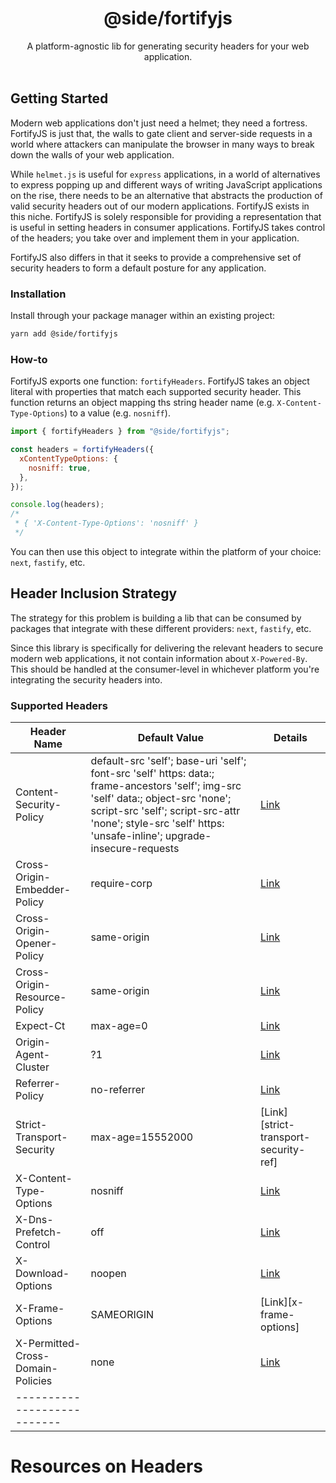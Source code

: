 <div align="center">
    <h1>@side/fortifyjs</h1>
    <div>A platform-agnostic lib for generating security headers for your web application.</div>
    </br>
</div>

<div align="center">

<!-- populate with status badges before production launch... -->

</div>

## Getting Started

Modern web applications don't just need a helmet; they need a fortress. FortifyJS is just that, the walls to gate client and server-side requests in a world where attackers can manipulate the browser in many ways to break down the walls of your web application.

While `helmet.js` is useful for `express` applications, in a world of alternatives to express popping up and different ways of writing JavaScript applications on the rise, there needs to be an alternative that abstracts the production of valid security headers out of our modern applications. FortifyJS exists in this niche. FortifyJS is solely responsible for providing a representation that is useful in setting headers in consumer applications. FortifyJS takes control of the headers; you take over and implement them in your application.

FortifyJS also differs in that it seeks to provide a comprehensive set of security headers to form a default posture for any application.

### Installation

Install through your package manager within an existing project:

```bash
yarn add @side/fortifyjs
```

### How-to

FortifyJS exports one function: `fortifyHeaders`. FortifyJS takes an object literal with properties that match each supported security header. This function returns an object mapping ths string header name (e.g. `X-Content-Type-Options`) to a value (e.g. `nosniff`).

```javascript
import { fortifyHeaders } from "@side/fortifyjs";

const headers = fortifyHeaders({
  xContentTypeOptions: {
    nosniff: true,
  },
});

console.log(headers);
/*
 * { 'X-Content-Type-Options': 'nosniff' }
 */
```

You can then use this object to integrate within the platform of your choice: `next`, `fastify`, etc.

## Header Inclusion Strategy

The strategy for this problem is building a lib that can be consumed by packages that integrate with these different providers: `next`, `fastify`, etc.

Since this library is specifically for delivering the relevant headers to secure modern web applications, it not contain information about `X-Powered-By`. This should be handled at the consumer-level in whichever platform you're integrating the security headers into.

### Supported Headers

| Header Name                       | Default Value                                                                                                                                                                                                                                     | Details                                       |
| --------------------------------- | ------------------------------------------------------------------------------------------------------------------------------------------------------------------------------------------------------------------------------------------------- | --------------------------------------------- |
| Content-Security-Policy           | default-src 'self'; base-uri 'self'; font-src 'self' https: data:; frame-ancestors 'self'; img-src 'self' data:; object-src 'none'; script-src 'self'; script-src-attr 'none'; style-src 'self' https: 'unsafe-inline'; upgrade-insecure-requests | [Link][content-security-policy-ref]           |
| Cross-Origin-Embedder-Policy      | require-corp                                                                                                                                                                                                                                      | [Link][cross-origin-embedder-policy-ref]      |
| Cross-Origin-Opener-Policy        | same-origin                                                                                                                                                                                                                                       | [Link][cross-origin-opener-policy-ref]        |
| Cross-Origin-Resource-Policy      | same-origin                                                                                                                                                                                                                                       | [Link][cross-origin-resource-policy-ref]      |
| Expect-Ct                         | max-age=0                                                                                                                                                                                                                                         | [Link][expect-ct-ref]                         |
| Origin-Agent-Cluster              | ?1                                                                                                                                                                                                                                                | [Link][origin-agent-cluster-ref]              |
| Referrer-Policy                   | no-referrer                                                                                                                                                                                                                                       | [Link][referrer-policy-ref]                   |
| Strict-Transport-Security         | max-age=15552000                                                                                                                                                                                                                                  | [Link][strict-transport-security-ref]         |
| X-Content-Type-Options            | nosniff                                                                                                                                                                                                                                           | [Link][x-content-type-options-ref]            |
| X-Dns-Prefetch-Control            | off                                                                                                                                                                                                                                               | [Link][x-dns-prefetch-control-ref]            |
| X-Download-Options                | noopen                                                                                                                                                                                                                                            | [Link][x-download-options-ref]                |
| X-Frame-Options                   | SAMEORIGIN                                                                                                                                                                                                                                        | [Link][x-frame-options]                       |
| X-Permitted-Cross-Domain-Policies | none                                                                                                                                                                                                                                              | [Link][x-permitted-cross-domain-policies-ref] |
| ---------------------------       |

# Resources on Headers

[content-security-policy-ref]: https://developer.mozilla.org/en-US/docs/Web/HTTP/Headers/Content-Security-Policy
[cross-origin-embedder-policy-ref]: https://developer.mozilla.org/en-US/docs/Web/HTTP/Headers/Cross-Origin-Embedder-Policy
[cross-origin-opener-policy-ref]: https://developer.mozilla.org/en-US/docs/Web/HTTP/Headers/Cross-Origin-Opener-Policy
[cross-origin-resource-policy-ref]: https://developer.mozilla.org/en-US/docs/Web/HTTP/Headers/Cross-Origin-Resource-Policy
[expect-ct-ref]: https://developer.mozilla.org/en-US/docs/Web/HTTP/Headers/Expect-CT
[origin-agent-cluster-ref]: https://web.dev/origin-agent-cluster/
[referrer-policy-ref]: https://developer.mozilla.org/en-US/docs/Web/HTTP/Headers/Referrer-Policy
[strict-transport-policy-ref]: https://developer.mozilla.org/en-US/docs/Web/HTTP/Headers/Strict-Transport-Security
[x-content-type-options-ref]: https://developer.mozilla.org/en-US/docs/Web/HTTP/Headers/X-Content-Type-Options
[x-dns-prefetch-control-ref]: https://developer.mozilla.org/en-US/docs/Web/HTTP/Headers/X-DNS-Prefetch-Control
[x-download-options-ref]: https://www.nwebsec.com/HttpHeaders/SecurityHeaders/XDownloadOptions#:~:text=The%20X%2DDownload%2DOptions%20is,context%20of%20the%20web%20site.
[x-frame-options-ref]: https://developer.mozilla.org/en-US/docs/Web/HTTP/Headers/X-Frame-Options
[x-permitted-cross-domain-policies-ref]: https://www.scip.ch/en/?labs.20180308
